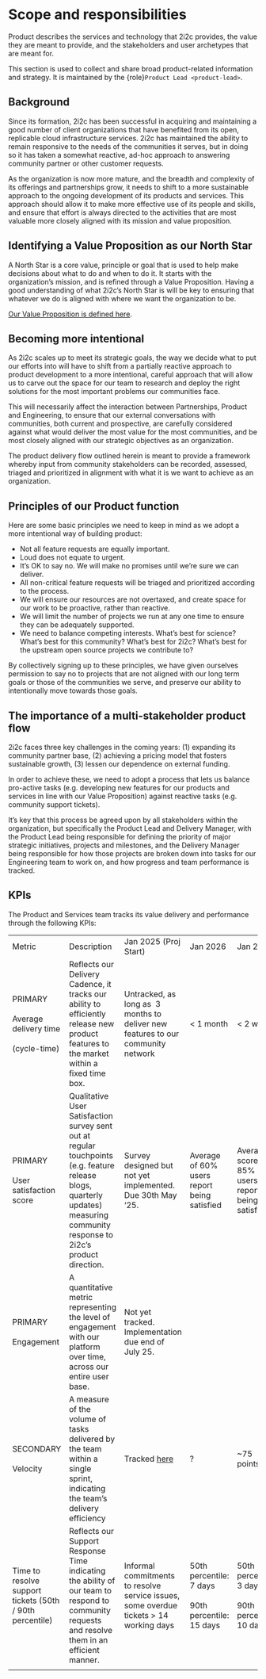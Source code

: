 # Scope and responsibilities

Product describes the services and technology that 2i2c provides, the value they are meant to provide, and the stakeholders and user archetypes that are meant for.

This section is used to collect and share broad product-related information and strategy.
It is maintained by the {role}`Product Lead <product-lead>`.

## Background

Since its formation, 2i2c has been successful in acquiring and maintaining a good number of client organizations that have benefited from its open, replicable cloud infrastructure services. 2i2c has maintained the ability to remain responsive to the needs of the communities it serves, but in doing so it has taken a somewhat reactive, ad-hoc approach to answering community partner or other customer requests.

As the organization is now more mature, and the breadth and complexity of its offerings and partnerships grow, it needs to shift to a more sustainable approach to the ongoing development of its products and services. This approach should allow it to make more effective use of its people and skills, and ensure that effort is always directed to the activities that are most valuable more closely aligned with its mission and value proposition.

## Identifying a Value Proposition as our North Star

A North Star is a core value, principle or goal that is used to help make decisions about what to do and when to do it. It starts with the organization’s mission, and is refined through a Value Proposition. Having a good understanding of what 2i2c’s North Star is will be key to ensuring that whatever we do is aligned with where we want the organization to be.

[Our Value Proposition is defined here](mission:value-proposition).

## Becoming more intentional

As 2i2c scales up to meet its strategic goals, the way we decide what to put our efforts into will have to shift from a partially reactive approach to product development to a more intentional, careful approach that will allow us to carve out the space for our team to research and deploy the right solutions for the most important problems our communities face.

This will necessarily affect the interaction between Partnerships, Product and Engineering, to ensure that our external conversations with communities, both current and prospective, are carefully considered against what would deliver the most value for the most communities, and be most closely aligned with our strategic objectives as an organization.

The product delivery flow outlined herein is meant to provide a framework whereby input from community stakeholders can be recorded, assessed, triaged and prioritized in alignment with what it is we want to achieve as an organization. 

## Principles of our Product function

Here are some basic principles we need to keep in mind as we adopt a more intentional way of building product:

- Not all feature requests are equally important.
- Loud does not equate to urgent.
- It’s OK to say no. We will make no promises until we’re sure we can deliver.
- All non-critical feature requests will be triaged and prioritized according to the process.
- We will ensure our resources are not overtaxed, and create space for our work to be proactive, rather than reactive.
- We will limit the number of projects we run at any one time to ensure they can be adequately supported.
- We need to balance competing interests. What’s best for science? What’s best for this community? What’s best for 2i2c? What’s best for the upstream open source projects we contribute to?

By collectively signing up to these principles, we have given ourselves permission to say no to projects that are not aligned with our long term goals or those of the communities we serve, and preserve our ability to intentionally move towards those goals.

## The importance of a multi-stakeholder product flow

2i2c faces three key challenges in the coming years: (1) expanding its community partner base, (2) achieving a pricing model that fosters sustainable growth, (3) lessen our dependence on external funding.

In order to achieve these, we need to adopt a process that lets us balance pro-active tasks (e.g. developing new features for our products and services in line with our Value Proposition) against reactive tasks (e.g. community support tickets).

It’s key that this process be agreed upon by all stakeholders within the organization, but specifically the Product Lead and Delivery Manager, with the Product Lead being responsible for defining the priority of major strategic initiatives, projects and milestones, and the Delivery Manager being responsible for how those projects are broken down into tasks for our Engineering team to work on, and how progress and team performance is tracked.

## KPIs

The Product and Services team tracks its value delivery and performance through the following KPIs:


|                                                          |                                                                                                                                                                                |                                                                                        |                                                                      |                                                                        |
| -------------------------------------------------------- | ------------------------------------------------------------------------------------------------------------------------------------------------------------------------------ | -------------------------------------------------------------------------------------- | -------------------------------------------------------------------- | ---------------------------------------------------------------------- |
| Metric                                                   | Description                                                                                                                                                                    | Jan 2025 (Proj Start)                                                                  | Jan 2026                                                             | Jan 2027                                                               |
| PRIMARY<br><br>Average delivery time<br><br>(cycle-time) | Reflects our Delivery Cadence, it tracks our ability to efficiently release new product features to the market within a fixed time box.                                        | Untracked, as long as  3 months to deliver new features to our community network       | < 1 month                                                            | < 2 weeks                                                              |
| PRIMARY<br><br>User satisfaction score                   | Qualitative User Satisfaction survey sent out at regular touchpoints (e.g. feature release blogs, quarterly updates) measuring community response to 2i2c’s product direction. | Survey designed but not yet implemented. Due 30th May ‘25.                             | Average of 60% users report being satisfied                          | Average score of 85% users report being satisfied                      |
| PRIMARY<br><br>Engagement                                | A quantitative metric representing the level of engagement with our platform over time, across our entire user base.                                                           | Not yet tracked. Implementation due end of July 25.                                    |                                                                      |                                                                        |
| SECONDARY<br><br>Velocity                                | A measure of the volume of tasks delivered by the team within a single sprint, indicating the team’s delivery efficiency                                                       | Tracked [here](https://github.com/orgs/2i2c-org/projects/57/insights/6)                | ?                                                                    | ~75 points                                                                     |
| Time to resolve support tickets (50th / 90th percentile) | Reflects our Support Response Time indicating the ability of our team to respond to community requests and resolve them in an efficient manner.                                | Informal commitments to resolve service issues, some overdue tickets > 14 working days | 50th percentile:  <br>7 days<br><br>90th percentile: <br>15 days | 50th percentile:  <br>3 days<br><br>  90th percentile:<br> 10 days |
|                                                          |                                                                                                                                                                                |                                                                                        |                                                                      |                                                                        |
